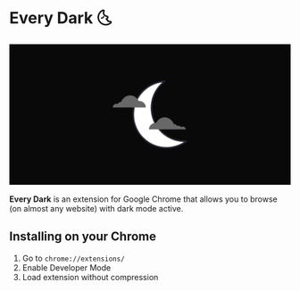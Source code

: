 # Every Dark 🌜
![Every Dark](./readme.png)

**Every Dark** is an extension for Google Chrome that allows you to browse (on almost any website) with dark mode active.

## Installing on your Chrome
1. Go to `chrome://extensions/`
2. Enable Developer Mode
3. Load extension without compression
